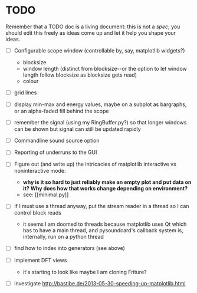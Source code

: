 # TODO

Remember that a TODO doc is a living document:
this is not a _spec_; you should edit this freely as ideas come up
and let it help you shape your ideas.

* [ ] Configurable scope window (controllable by, say, matplotlib widgets?)
  * blocksize
  * window length (distinct from blocksize--or the option to let window length follow blocksize as blocksize gets read)
  * colour
* [ ] grid lines
* [ ] display min-max and energy values, maybe on a subplot as bargraphs, or an alpha-faded fill behind the scope
* [ ] remember the signal (using my RingBuffer.py?) so that longer windows can be shown but signal can still be updated rapidly
* [ ] Commandline sound source option
* [ ] Reporting of underruns to the GUI
* [ ] Figure out (and write up) the intricacies of matplotlib interactive vs noninteractive mode:
  * **why is it so hard to just reliably make an empty plot and put data on it? Why does how that works change depending on environment?**
  * see: [[minimal.py]]

* [ ] If I must use a thread anyway, put the stream reader in a thread so I can control block reads
  * it seems I am doomed to threads because matplotlib uses Qt which has to have a main thread, and pysoundcard's callback system is, internally, run on a python thread
* [ ] find how to index into generators (see above)
* [ ] implement DFT views
  * it's starting to look like maybe I am cloning Friture?

* [ ] investigate http://bastibe.de/2013-05-30-speeding-up-matplotlib.html
